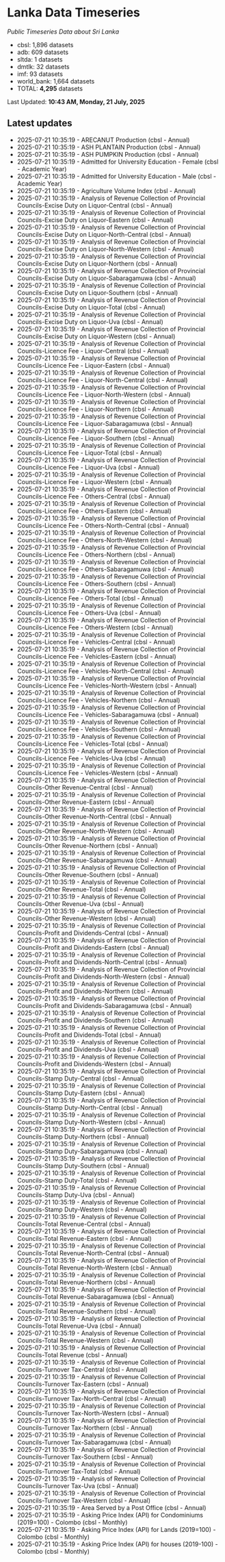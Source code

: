 # Lanka Data Timeseries
*Public Timeseries Data about Sri Lanka*

* cbsl: 1,896 datasets
* adb: 609 datasets
* sltda: 1 datasets
* dmtlk: 32 datasets
* imf: 93 datasets
* world_bank: 1,664 datasets
* TOTAL: **4,295** datasets

Last Updated: **10:43 AM, Monday, 21 July, 2025**

## Latest updates

* 2025-07-21 10:35:19 - ARECANUT Production (cbsl - Annual)
* 2025-07-21 10:35:19 - ASH PLANTAIN Production (cbsl - Annual)
* 2025-07-21 10:35:19 - ASH PUMPKIN Production (cbsl - Annual)
* 2025-07-21 10:35:19 - Admitted for University Education - Female (cbsl - Academic Year)
* 2025-07-21 10:35:19 - Admitted for University Education - Male (cbsl - Academic Year)
* 2025-07-21 10:35:19 - Agriculture Volume Index (cbsl - Annual)
* 2025-07-21 10:35:19 - Analysis of Revenue Collection of Provincial Councils-Excise Duty on Liquor-Central (cbsl - Annual)
* 2025-07-21 10:35:19 - Analysis of Revenue Collection of Provincial Councils-Excise Duty on Liquor-Eastern (cbsl - Annual)
* 2025-07-21 10:35:19 - Analysis of Revenue Collection of Provincial Councils-Excise Duty on Liquor-North-Central (cbsl - Annual)
* 2025-07-21 10:35:19 - Analysis of Revenue Collection of Provincial Councils-Excise Duty on Liquor-North-Western (cbsl - Annual)
* 2025-07-21 10:35:19 - Analysis of Revenue Collection of Provincial Councils-Excise Duty on Liquor-Northern (cbsl - Annual)
* 2025-07-21 10:35:19 - Analysis of Revenue Collection of Provincial Councils-Excise Duty on Liquor-Sabaragamuwa (cbsl - Annual)
* 2025-07-21 10:35:19 - Analysis of Revenue Collection of Provincial Councils-Excise Duty on Liquor-Southern (cbsl - Annual)
* 2025-07-21 10:35:19 - Analysis of Revenue Collection of Provincial Councils-Excise Duty on Liquor-Total (cbsl - Annual)
* 2025-07-21 10:35:19 - Analysis of Revenue Collection of Provincial Councils-Excise Duty on Liquor-Uva (cbsl - Annual)
* 2025-07-21 10:35:19 - Analysis of Revenue Collection of Provincial Councils-Excise Duty on Liquor-Western (cbsl - Annual)
* 2025-07-21 10:35:19 - Analysis of Revenue Collection of Provincial Councils-Licence Fee - Liquor-Central (cbsl - Annual)
* 2025-07-21 10:35:19 - Analysis of Revenue Collection of Provincial Councils-Licence Fee - Liquor-Eastern (cbsl - Annual)
* 2025-07-21 10:35:19 - Analysis of Revenue Collection of Provincial Councils-Licence Fee - Liquor-North-Central (cbsl - Annual)
* 2025-07-21 10:35:19 - Analysis of Revenue Collection of Provincial Councils-Licence Fee - Liquor-North-Western (cbsl - Annual)
* 2025-07-21 10:35:19 - Analysis of Revenue Collection of Provincial Councils-Licence Fee - Liquor-Northern (cbsl - Annual)
* 2025-07-21 10:35:19 - Analysis of Revenue Collection of Provincial Councils-Licence Fee - Liquor-Sabaragamuwa (cbsl - Annual)
* 2025-07-21 10:35:19 - Analysis of Revenue Collection of Provincial Councils-Licence Fee - Liquor-Southern (cbsl - Annual)
* 2025-07-21 10:35:19 - Analysis of Revenue Collection of Provincial Councils-Licence Fee - Liquor-Total (cbsl - Annual)
* 2025-07-21 10:35:19 - Analysis of Revenue Collection of Provincial Councils-Licence Fee - Liquor-Uva (cbsl - Annual)
* 2025-07-21 10:35:19 - Analysis of Revenue Collection of Provincial Councils-Licence Fee - Liquor-Western (cbsl - Annual)
* 2025-07-21 10:35:19 - Analysis of Revenue Collection of Provincial Councils-Licence Fee - Others-Central (cbsl - Annual)
* 2025-07-21 10:35:19 - Analysis of Revenue Collection of Provincial Councils-Licence Fee - Others-Eastern (cbsl - Annual)
* 2025-07-21 10:35:19 - Analysis of Revenue Collection of Provincial Councils-Licence Fee - Others-North-Central (cbsl - Annual)
* 2025-07-21 10:35:19 - Analysis of Revenue Collection of Provincial Councils-Licence Fee - Others-North-Western (cbsl - Annual)
* 2025-07-21 10:35:19 - Analysis of Revenue Collection of Provincial Councils-Licence Fee - Others-Northern (cbsl - Annual)
* 2025-07-21 10:35:19 - Analysis of Revenue Collection of Provincial Councils-Licence Fee - Others-Sabaragamuwa (cbsl - Annual)
* 2025-07-21 10:35:19 - Analysis of Revenue Collection of Provincial Councils-Licence Fee - Others-Southern (cbsl - Annual)
* 2025-07-21 10:35:19 - Analysis of Revenue Collection of Provincial Councils-Licence Fee - Others-Total (cbsl - Annual)
* 2025-07-21 10:35:19 - Analysis of Revenue Collection of Provincial Councils-Licence Fee - Others-Uva (cbsl - Annual)
* 2025-07-21 10:35:19 - Analysis of Revenue Collection of Provincial Councils-Licence Fee - Others-Western (cbsl - Annual)
* 2025-07-21 10:35:19 - Analysis of Revenue Collection of Provincial Councils-Licence Fee - Vehicles-Central (cbsl - Annual)
* 2025-07-21 10:35:19 - Analysis of Revenue Collection of Provincial Councils-Licence Fee - Vehicles-Eastern (cbsl - Annual)
* 2025-07-21 10:35:19 - Analysis of Revenue Collection of Provincial Councils-Licence Fee - Vehicles-North-Central (cbsl - Annual)
* 2025-07-21 10:35:19 - Analysis of Revenue Collection of Provincial Councils-Licence Fee - Vehicles-North-Western (cbsl - Annual)
* 2025-07-21 10:35:19 - Analysis of Revenue Collection of Provincial Councils-Licence Fee - Vehicles-Northern (cbsl - Annual)
* 2025-07-21 10:35:19 - Analysis of Revenue Collection of Provincial Councils-Licence Fee - Vehicles-Sabaragamuwa (cbsl - Annual)
* 2025-07-21 10:35:19 - Analysis of Revenue Collection of Provincial Councils-Licence Fee - Vehicles-Southern (cbsl - Annual)
* 2025-07-21 10:35:19 - Analysis of Revenue Collection of Provincial Councils-Licence Fee - Vehicles-Total (cbsl - Annual)
* 2025-07-21 10:35:19 - Analysis of Revenue Collection of Provincial Councils-Licence Fee - Vehicles-Uva (cbsl - Annual)
* 2025-07-21 10:35:19 - Analysis of Revenue Collection of Provincial Councils-Licence Fee - Vehicles-Western (cbsl - Annual)
* 2025-07-21 10:35:19 - Analysis of Revenue Collection of Provincial Councils-Other Revenue-Central (cbsl - Annual)
* 2025-07-21 10:35:19 - Analysis of Revenue Collection of Provincial Councils-Other Revenue-Eastern (cbsl - Annual)
* 2025-07-21 10:35:19 - Analysis of Revenue Collection of Provincial Councils-Other Revenue-North-Central (cbsl - Annual)
* 2025-07-21 10:35:19 - Analysis of Revenue Collection of Provincial Councils-Other Revenue-North-Western (cbsl - Annual)
* 2025-07-21 10:35:19 - Analysis of Revenue Collection of Provincial Councils-Other Revenue-Northern (cbsl - Annual)
* 2025-07-21 10:35:19 - Analysis of Revenue Collection of Provincial Councils-Other Revenue-Sabaragamuwa (cbsl - Annual)
* 2025-07-21 10:35:19 - Analysis of Revenue Collection of Provincial Councils-Other Revenue-Southern (cbsl - Annual)
* 2025-07-21 10:35:19 - Analysis of Revenue Collection of Provincial Councils-Other Revenue-Total (cbsl - Annual)
* 2025-07-21 10:35:19 - Analysis of Revenue Collection of Provincial Councils-Other Revenue-Uva (cbsl - Annual)
* 2025-07-21 10:35:19 - Analysis of Revenue Collection of Provincial Councils-Other Revenue-Western (cbsl - Annual)
* 2025-07-21 10:35:19 - Analysis of Revenue Collection of Provincial Councils-Profit and Dividends-Central (cbsl - Annual)
* 2025-07-21 10:35:19 - Analysis of Revenue Collection of Provincial Councils-Profit and Dividends-Eastern (cbsl - Annual)
* 2025-07-21 10:35:19 - Analysis of Revenue Collection of Provincial Councils-Profit and Dividends-North-Central (cbsl - Annual)
* 2025-07-21 10:35:19 - Analysis of Revenue Collection of Provincial Councils-Profit and Dividends-North-Western (cbsl - Annual)
* 2025-07-21 10:35:19 - Analysis of Revenue Collection of Provincial Councils-Profit and Dividends-Northern (cbsl - Annual)
* 2025-07-21 10:35:19 - Analysis of Revenue Collection of Provincial Councils-Profit and Dividends-Sabaragamuwa (cbsl - Annual)
* 2025-07-21 10:35:19 - Analysis of Revenue Collection of Provincial Councils-Profit and Dividends-Southern (cbsl - Annual)
* 2025-07-21 10:35:19 - Analysis of Revenue Collection of Provincial Councils-Profit and Dividends-Total (cbsl - Annual)
* 2025-07-21 10:35:19 - Analysis of Revenue Collection of Provincial Councils-Profit and Dividends-Uva (cbsl - Annual)
* 2025-07-21 10:35:19 - Analysis of Revenue Collection of Provincial Councils-Profit and Dividends-Western (cbsl - Annual)
* 2025-07-21 10:35:19 - Analysis of Revenue Collection of Provincial Councils-Stamp Duty-Central (cbsl - Annual)
* 2025-07-21 10:35:19 - Analysis of Revenue Collection of Provincial Councils-Stamp Duty-Eastern (cbsl - Annual)
* 2025-07-21 10:35:19 - Analysis of Revenue Collection of Provincial Councils-Stamp Duty-North-Central (cbsl - Annual)
* 2025-07-21 10:35:19 - Analysis of Revenue Collection of Provincial Councils-Stamp Duty-North-Western (cbsl - Annual)
* 2025-07-21 10:35:19 - Analysis of Revenue Collection of Provincial Councils-Stamp Duty-Northern (cbsl - Annual)
* 2025-07-21 10:35:19 - Analysis of Revenue Collection of Provincial Councils-Stamp Duty-Sabaragamuwa (cbsl - Annual)
* 2025-07-21 10:35:19 - Analysis of Revenue Collection of Provincial Councils-Stamp Duty-Southern (cbsl - Annual)
* 2025-07-21 10:35:19 - Analysis of Revenue Collection of Provincial Councils-Stamp Duty-Total (cbsl - Annual)
* 2025-07-21 10:35:19 - Analysis of Revenue Collection of Provincial Councils-Stamp Duty-Uva (cbsl - Annual)
* 2025-07-21 10:35:19 - Analysis of Revenue Collection of Provincial Councils-Stamp Duty-Western (cbsl - Annual)
* 2025-07-21 10:35:19 - Analysis of Revenue Collection of Provincial Councils-Total Revenue-Central (cbsl - Annual)
* 2025-07-21 10:35:19 - Analysis of Revenue Collection of Provincial Councils-Total Revenue-Eastern (cbsl - Annual)
* 2025-07-21 10:35:19 - Analysis of Revenue Collection of Provincial Councils-Total Revenue-North-Central (cbsl - Annual)
* 2025-07-21 10:35:19 - Analysis of Revenue Collection of Provincial Councils-Total Revenue-North-Western (cbsl - Annual)
* 2025-07-21 10:35:19 - Analysis of Revenue Collection of Provincial Councils-Total Revenue-Northern (cbsl - Annual)
* 2025-07-21 10:35:19 - Analysis of Revenue Collection of Provincial Councils-Total Revenue-Sabaragamuwa (cbsl - Annual)
* 2025-07-21 10:35:19 - Analysis of Revenue Collection of Provincial Councils-Total Revenue-Southern (cbsl - Annual)
* 2025-07-21 10:35:19 - Analysis of Revenue Collection of Provincial Councils-Total Revenue-Uva (cbsl - Annual)
* 2025-07-21 10:35:19 - Analysis of Revenue Collection of Provincial Councils-Total Revenue-Western (cbsl - Annual)
* 2025-07-21 10:35:19 - Analysis of Revenue Collection of Provincial Councils-Total Revenue (cbsl - Annual)
* 2025-07-21 10:35:19 - Analysis of Revenue Collection of Provincial Councils-Turnover Tax-Central (cbsl - Annual)
* 2025-07-21 10:35:19 - Analysis of Revenue Collection of Provincial Councils-Turnover Tax-Eastern (cbsl - Annual)
* 2025-07-21 10:35:19 - Analysis of Revenue Collection of Provincial Councils-Turnover Tax-North-Central (cbsl - Annual)
* 2025-07-21 10:35:19 - Analysis of Revenue Collection of Provincial Councils-Turnover Tax-North-Western (cbsl - Annual)
* 2025-07-21 10:35:19 - Analysis of Revenue Collection of Provincial Councils-Turnover Tax-Northern (cbsl - Annual)
* 2025-07-21 10:35:19 - Analysis of Revenue Collection of Provincial Councils-Turnover Tax-Sabaragamuwa (cbsl - Annual)
* 2025-07-21 10:35:19 - Analysis of Revenue Collection of Provincial Councils-Turnover Tax-Southern (cbsl - Annual)
* 2025-07-21 10:35:19 - Analysis of Revenue Collection of Provincial Councils-Turnover Tax-Total (cbsl - Annual)
* 2025-07-21 10:35:19 - Analysis of Revenue Collection of Provincial Councils-Turnover Tax-Uva (cbsl - Annual)
* 2025-07-21 10:35:19 - Analysis of Revenue Collection of Provincial Councils-Turnover Tax-Western (cbsl - Annual)
* 2025-07-21 10:35:19 - Area Served by a Post Office (cbsl - Annual)
* 2025-07-21 10:35:19 - Asking Price Index (API) for Condominiums (2019=100) - Colombo (cbsl - Monthly)
* 2025-07-21 10:35:19 - Asking Price Index (API) for Lands (2019=100) - Colombo (cbsl - Monthly)
* 2025-07-21 10:35:19 - Asking Price Index (API) for houses (2019-100) - Colombo (cbsl - Monthly)